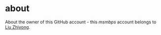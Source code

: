 # about
About the owner of this GitHub account - this *msmbps* account belongs to [Liu Zhiyong](http://liuzhiyong.me/).
